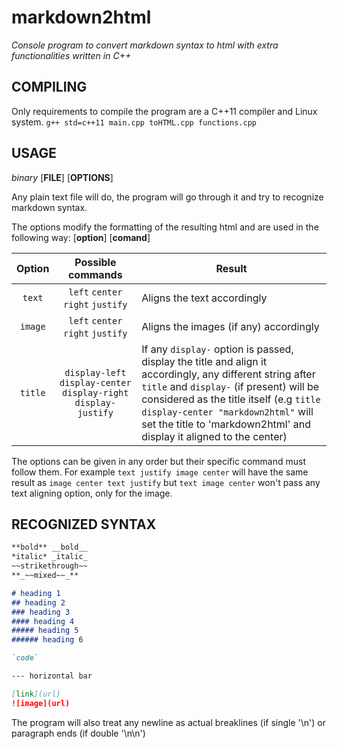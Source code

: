 # markdown2html
*Console program to convert markdown syntax to html with extra functionalities written in C++*


## COMPILING
Only requirements to compile the program are a C++11 compiler and Linux system.
`g++ std=c++11 main.cpp toHTML.cpp functions.cpp`


## USAGE
*binary* [**FILE**] [**OPTIONS**]

Any plain text file will do, the program will go through it and try to recognize markdown syntax.

The options modify the formatting of the resulting html and are used in the following way: [**option**] [**comand**]

| Option | Possible commands | Result |
|:---:|:---:|---|
| `text`   | `left` `center` `right` `justify` | Aligns the text accordingly |
| `image`  | `left` `center` `right` `justify` | Aligns the images (if any) accordingly |
| `title`  | `display-left` `display-center` `display-right` `display-justify` | If any `display-` option is passed, display the title and align it accordingly, any different string after `title` and `display-` (if present) will be considered as the title itself (e.g `title display-center "markdown2html"` will set the title to 'markdown2html' and display it aligned to the center) |

The options can be given in any order but their specific command must follow them. For example `text justify image center` will have the same result as `image center text justify` but `text image center` won't pass any text aligning option, only for the image.

## RECOGNIZED SYNTAX

```markdown
**bold** __bold__
*italic* _italic_
~~strikethrough~~
**_~~mixed~~_**

# heading 1
## heading 2
### heading 3
#### heading 4
##### heading 5
###### heading 6

`code`

--- horizontal bar

[link](url)
![image](url)
```

The program will also treat any newline as actual breaklines (if single '\n') or paragraph ends (if double '\n\n')
